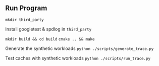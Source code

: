 ## Run Program

`mkdir third_party`

Install googletest & spdlog in `third_party`

`mkdir build && cd build`
`cmake .. && make`

Generate the synthetic workloads
`python ./scripts/generate_trace.py`

Test caches with synthetic workloads
`python ./scripts/run_trace.py`